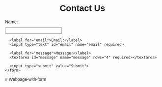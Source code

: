 <!DOCTYPE html>
<html>
<head>
  <title>Contact Form</title>
  <style>
    body {
      font-family: Arial, sans-serif;
      margin: 0;
      padding: 20px;
    }

    #container {
      max-width: 600px;
      margin: 0 auto;
      background-color: #f9f9f9;
      padding: 20px;
      border: 1px solid #ccc;
    }

    h1 {
      text-align: center;
    }

    form {
      margin-top: 20px;
    }

    label {
      display: block;
      margin-bottom: 10px;
    }

    input[type="text"],
    textarea {
      width: 100%;
      padding: 10px;
      border: 1px solid #ccc;
    }

    input[type="submit"] {
      background-color: #4CAF50;
      color: white;
      padding: 10px 20px;
      border: none;
      cursor: pointer;
    }

    input[type="submit"]:hover {
      background-color: #45a049;
    }
  </style>
</head>
<body>
  <div id="container">
    <h1>Contact Us</h1>
    <form action="submit.php" method="post">
      <label for="name">Name:</label>
      <input type="text" id="name" name="name" required>

      <label for="email">Email:</label>
      <input type="text" id="email" name="email" required>

      <label for="message">Message:</label>
      <textarea id="message" name="message" rows="4" required></textarea>

      <input type="submit" value="Submit">
    </form>
  </div>
</body>
</html>
# Webpage-with-form
